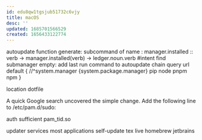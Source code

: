 ```yaml
---
id: edu8qw1tgsjub51732c6vjy
title: macOS
desc: ''
updated: 1685701566529
created: 1656433122774
---
```


autoupdate function
  generate: subcommand of name : manager.installed
    :: verb -> manager.installed(verb) -> ledger.noun.verb
    #intent find submanager
  empty: add last run command to autoupdate chain
  query url
  default { //^system.manager
    {system.package.manager}
    pip
    node
    pnpm
    npm
  }

location
  dotfile

  A quick Google search uncovered the simple change. Add the following line to /etc/pam.d/sudo:

auth sufficient pam_tid.so

updater services
    most applications self-update
  tex live
  homebrew
  jetbrains